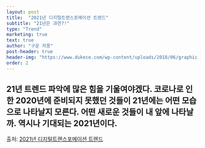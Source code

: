 ```yaml
---
layout: post
title:  "2021년 디지털트랜스포메이션 트렌드"
subtitle: "21년은 과연?!"
type: "Trend"
marketing: true
text: true
author: "구운 자몽"
post-header: true
header-img: "https://www.dukece.com/wp-content/uploads/2018/06/graphic-2.png"
order: 2
---
```


## 21년 트렌드 파악에 많은 힘을 기울여야겠다. 코로나로 인한 2020년에 준비되지 못했던 것들이 21년에는 어떤 모습으로 나타날지 모른다. 어떤 새로운 것들이 내 앞에 나타날까. 역시나 기대되는 2021년이다.

출처: [2021년 디지털트랜스포메이션 트렌드](http://digitaltransformation.co.kr/2021%eb%85%84-%eb%94%94%ec%a7%80%ed%84%b8%ed%8a%b8%eb%9e%9c%ec%8a%a4%ed%8f%ac%eb%a9%94%ec%9d%b4%ec%85%98-%ed%8a%b8%eb%a0%8c%eb%93%9cdigital-transformation-trend-%eb%b6%84%ec%84%9d-%eb%b3%b4%ea%b3%a0/)
